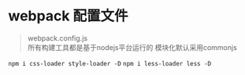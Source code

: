 # webpack 配置文件

> webpack.config.js  
> 所有构建工具都是基于nodejs平台运行的 模块化默认采用commonjs

` npm i css-loader style-loader -D `
` npm i less-loader less -D `